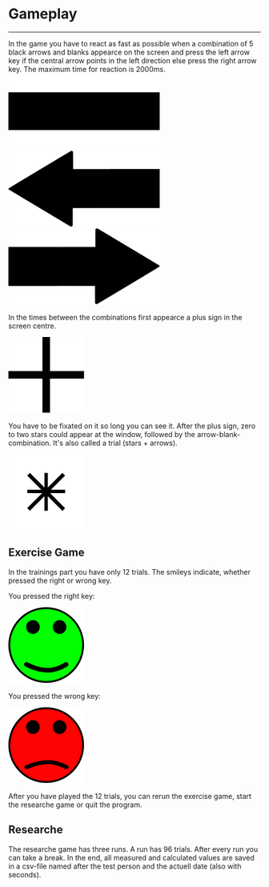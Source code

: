 # Gameplay
***
In the game you have to react as fast as possible when a combination of 5 black arrows and blanks appearce on the screen and press the left arrow key if the central arrow points in the left direction else press the right arrow key. The maximum time for reaction is 2000ms.
![bar](images/svg/bar.svg)
![left arrow](images/svg/arrow_left.svg)
![right arrow](images/svg/arrow_right.svg)

In the times between the combinations first appearce a plus sign in the screen centre.

![plus sign](images/svg/plus.svg)

 You have to be fixated on it so long you can see it. After the plus sign, zero to two stars could appear at the window, followed by the arrow-blank-combination. It's also called a trial (stars + arrows).
 
 ![start_sign](images/svg/star.svg)

## Exercise Game
In the trainings part you have only 12 trials. The smileys indicate, whether pressed the right or wrong key.

You pressed the right key:

![right](images/svg/right.svg)

You pressed the wrong key:

![wrong](images/svg/false.svg)

After you have played the 12 trials, you can rerun the exercise game, start the researche game or quit the program.

## Researche
The researche game has three runs. A run has 96 trials. After every run you can take a break. In the end, all measured and calculated values are saved in a csv-file named after the test person and the actuell date (also with seconds).
